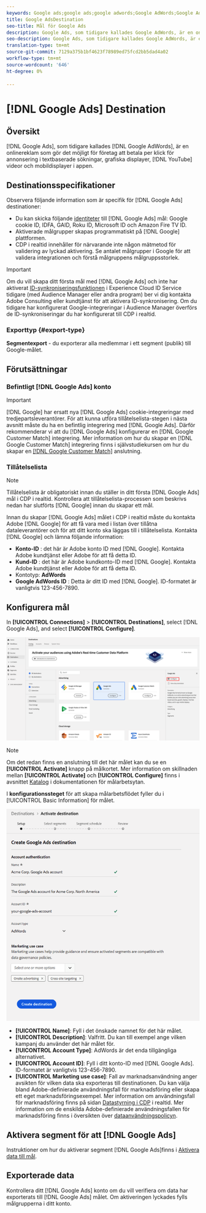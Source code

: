 ```yaml
---
keywords: Google ads;google ads;google adwords;Google AdWords;Google Adwords
title: Google AdsDestination
seo-title: Mål för Google Ads
description: Google Ads, som tidigare kallades Google AdWords, är en onlinereklam som gör att företag kan betala per klick för annonsering vid textbaserade sökningar, bildskärmar, YouTube-videor och mobilskärmar i appar.
seo-description: Google Ads, som tidigare kallades Google AdWords, är en onlinereklam som gör att företag kan betala per klick för annonsering vid textbaserade sökningar, bildskärmar, YouTube-videor och mobilskärmar i appar.
translation-type: tm+mt
source-git-commit: 7129a375b1bf4623f78989ed75fcd2bb5dad4a02
workflow-type: tm+mt
source-wordcount: '646'
ht-degree: 0%

---
```



# [!DNL Google Ads] Destination

## Översikt

[!DNL Google Ads], som tidigare kallades [!DNL Google AdWords], är en onlinereklam som gör det möjligt för företag att betala per klick för annonsering i textbaserade sökningar, grafiska displayer, [!DNL YouTube] videor och mobildisplayer i appen.

## Destinationsspecifikationer

Observera följande information som är specifik för [!DNL Google Ads] destinationer:

* Du kan skicka följande [identiteter](../../../identity-service/namespaces.md) till [!DNL Google Ads] mål: Google cookie ID, IDFA, GAID, Roku ID, Microsoft ID och Amazon Fire TV ID.
* Aktiverade målgrupper skapas programmatiskt på [!DNL Google] plattformen.
* CDP i realtid innehåller för närvarande inte någon mätmetod för validering av lyckad aktivering. Se antalet målgrupper i Google för att validera integrationen och förstå målgruppens målgruppsstorlek.

>[!IMPORTANT]
>
>Om du vill skapa ditt första mål med [!DNL Google Ads] och inte har aktiverat [ID-synkroniseringsfunktionen](https://experienceleague.adobe.com/docs/id-service/using/id-service-api/methods/idsync.html) i Experience Cloud ID Service tidigare (med Audience Manager eller andra program) ber vi dig kontakta Adobe Consulting eller kundtjänst för att aktivera ID-synkronisering. Om du tidigare har konfigurerat Google-integreringar i Audience Manager överförs de ID-synkroniseringar du har konfigurerat till CDP i realtid.

### Exporttyp {#export-type}

**Segmentexport** - du exporterar alla medlemmar i ett segment (publik) till Google-målet.

## Förutsättningar

### Befintligt [!DNL Google Ads] konto

>[!IMPORTANT]
>
> [!DNL Google] har ersatt nya [!DNL Google Ads] cookie-integreringar med tredjepartsleverantörer. För att kunna utföra tillåtelselista-stegen i nästa avsnitt måste du ha en befintlig integrering med [!DNL Google Ads]. Därför rekommenderar vi att du [!DNL Google Ads] konfigurerar en [!DNL Google Customer Match] integrering. Mer information om hur du skapar en [!DNL Google Customer Match] integrering finns i självstudiekursen om hur du skapar en [[!DNL Google Customer Match]](./google-customer-match.md) anslutning.

### Tillåtelselista

>[!NOTE]
>
>Tillåtelselista är obligatoriskt innan du ställer in ditt första [!DNL Google Ads] mål i CDP i realtid. Kontrollera att tillåtelselista-processen som beskrivs nedan har slutförts [!DNL Google] innan du skapar ett mål.

Innan du skapar [!DNL Google Ads] målet i CDP i realtid måste du kontakta Adobe [!DNL Google] för att få vara med i listan över tillåtna dataleverantörer och för att ditt konto ska läggas till i tillåtelselista. Kontakta [!DNL Google] och lämna följande information:

* **Konto-ID** : det här är Adobe konto ID med [!DNL Google]. Kontakta Adobe kundtjänst eller Adobe för att få detta ID.
* **Kund-ID** : det här är Adobe kundkonto-ID med [!DNL Google]. Kontakta Adobe kundtjänst eller Adobe för att få detta ID.
* Kontotyp: **AdWords**
* **Google AdWords ID** : Detta är ditt ID med [!DNL Google]. ID-formatet är vanligtvis 123-456-7890.

## Konfigurera mål

In **[!UICONTROL Connections]** > **[!UICONTROL Destinations]**, select [!DNL Google Ads], and select **[!UICONTROL Configure]**.

![Anslut Google Ads-mål](../../assets/catalog/advertising/google-ads-destination/catalog.png)

>[!NOTE]
>
>Om det redan finns en anslutning till det här målet kan du se en **[!UICONTROL Activate]** knapp på målkortet. Mer information om skillnaden mellan **[!UICONTROL Activate]** och **[!UICONTROL Configure]** finns i avsnittet [Katalog](../../ui/destinations-workspace.md#catalog) i dokumentationen för målarbetsytan.

I **konfigurationssteget** för att skapa målarbetsflödet fyller du i [!UICONTROL Basic Information] för målet.

![Grundläggande information för Google Ads](../../assets/catalog/advertising/google-ads-destination/setup.png)

* **[!UICONTROL Name]**: Fyll i det önskade namnet för det här målet.
* **[!UICONTROL Description]**: Valfritt. Du kan till exempel ange vilken kampanj du använder det här målet för.
* **[!UICONTROL Account Type]**: AdWords är det enda tillgängliga alternativet.
* **[!UICONTROL Account ID]**: Fyll i ditt konto-ID med [!DNL Google Ads]. ID-formatet är vanligtvis 123-456-7890.
* **[!UICONTROL Marketing use case]**: Fall av marknadsanvändning anger avsikten för vilken data ska exporteras till destinationen. Du kan välja bland Adobe-definierade användningsfall för marknadsföring eller skapa ett eget marknadsföringsexempel. Mer information om användningsfall för marknadsföring finns på sidan [Datastyrning i CDP](../../../rtcdp/privacy/data-governance-overview.md#destinations) i realtid. Mer information om de enskilda Adobe-definierade användningsfallen för marknadsföring finns i översikten över [dataanvändningspolicyn](../../../data-governance/policies/overview.md#core-actions).

## Aktivera segment för att [!DNL Google Ads]

Instruktioner om hur du aktiverar segment [!DNL Google Ads]finns i [Aktivera data till mål](../../ui/activate-destinations.md).

## Exporterade data

Kontrollera ditt [!DNL Google Ads] konto om du vill verifiera om data har exporterats till [!DNL Google Ads] målet. Om aktiveringen lyckades fylls målgrupperna i ditt konto.